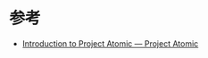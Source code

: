 

# 参考

* [Introduction to Project Atomic — Project Atomic](http://www.projectatomic.io/docs/introduction/)